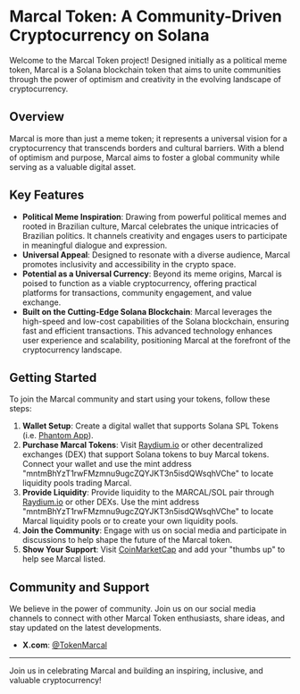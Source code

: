 # Marcal Token: A Community-Driven Cryptocurrency on Solana

Welcome to the Marcal Token project! Designed initially as a political meme token, Marcal is a Solana blockchain token that aims to unite communities through the power of optimism and creativity in the evolving landscape of cryptocurrency.

## Overview

Marcal is more than just a meme token; it represents a universal vision for a cryptocurrency that transcends borders and cultural barriers. With a blend of optimism and purpose, Marcal aims to foster a global community while serving as a valuable digital asset.

## Key Features

- **Political Meme Inspiration**: Drawing from powerful political memes and rooted in Brazilian culture, Marcal celebrates the unique intricacies of Brazilian politics. It channels creativity and engages users to participate in meaningful dialogue and expression.
- **Universal Appeal**: Designed to resonate with a diverse audience, Marcal promotes inclusivity and accessibility in the crypto space.
- **Potential as a Universal Currency**: Beyond its meme origins, Marcal is poised to function as a viable cryptocurrency, offering practical platforms for transactions, community engagement, and value exchange.
- **Built on the Cutting-Edge Solana Blockchain**: Marcal leverages the high-speed and low-cost capabilities of the Solana blockchain, ensuring fast and efficient transactions. This advanced technology enhances user experience and scalability, positioning Marcal at the forefront of the cryptocurrency landscape.

## Getting Started

To join the Marcal community and start using your tokens, follow these steps:

1. **Wallet Setup**: Create a digital wallet that supports Solana SPL Tokens (i.e. [Phantom App](https://phantom.app/)).
2. **Purchase Marcal Tokens**: Visit [Raydium.io](https://raydium.io/swap/?inputMint=sol&outputMint=mntmBhYzT1rwFMzmnu9ugcZQYJKT3n5isdQWsqhVChe) or other decentralized exchanges (DEX) that support Solana tokens to buy Marcal tokens. Connect your wallet and use the mint address "mntmBhYzT1rwFMzmnu9ugcZQYJKT3n5isdQWsqhVChe" to locate liquidity pools trading Marcal.
3. **Provide Liquidity**: Provide liquidity to the MARCAL/SOL pair through [Raydium.io](https://raydium.io/liquidity-pools/) or other DEXs. Use the mint address "mntmBhYzT1rwFMzmnu9ugcZQYJKT3n5isdQWsqhVChe" to locate Marcal liquidity pools or to create your own liquidity pools. 
4. **Join the Community**: Engage with us on social media and participate in discussions to help shape the future of the Marcal token.
5. **Show Your Support**: Visit [CoinMarketCap](https://coinmarketcap.com/dexscan/solana/GfJ13g3tGQYtQ3DTAZz8WCWERLkvQsdaAUz2cjbG98pk/) and add your "thumbs up" to help see Marcal listed.

## Community and Support

We believe in the power of community. Join us on our social media channels to connect with other Marcal Token enthusiasts, share ideas, and stay updated on the latest developments.

- **X.com**: [@TokenMarcal](https://x.com/TokenMarcal)


---

Join us in celebrating Marcal and building an inspiring, inclusive, and valuable cryptocurrency!

